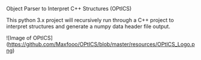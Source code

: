 Object Parser to Interpret C++ Structures (OPtICS)

This python 3.x project will recursively run through a C++ project
to interpret structures and generate a numpy data header file output.

![Image of OPtICS] (https://github.com/Maxfooo/OPtICS/blob/master/resources/OPtICS_Logo.png)
